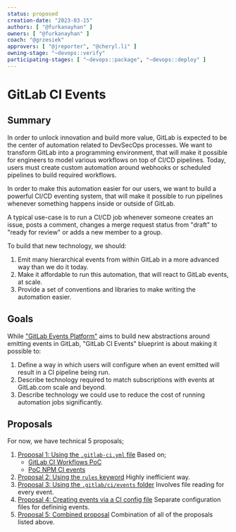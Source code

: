 ```yaml
---
status: proposed
creation-date: "2023-03-15"
authors: [ "@furkanayhan" ]
owners: [ "@furkanayhan" ]
coach: "@grzesiek"
approvers: [ "@jreporter", "@cheryl.li" ]
owning-stage: "~devops::verify"
participating-stages: [ "~devops::package", "~devops::deploy" ]
---
```


# GitLab CI Events

## Summary

In order to unlock innovation and build more value, GitLab is expected to be
the center of automation related to DevSecOps processes. We want to transform
GitLab into a programming environment, that will make it possible for engineers
to model various workflows on top of CI/CD pipelines. Today, users must create
custom automation around webhooks or scheduled pipelines to build required
workflows.

In order to make this automation easier for our users, we want to build a
powerful CI/CD eventing system, that will make it possible to run pipelines
whenever something happens inside or outside of GitLab.

A typical use-case is to run a CI/CD job whenever someone creates an issue,
posts a comment, changes a merge request status from "draft" to "ready for
review" or adds a new member to a group.

To build that new technology, we should:

1. Emit many hierarchical events from within GitLab in a more advanced way than we do it today.
1. Make it affordable to run this automation, that will react to GitLab events, at scale.
1. Provide a set of conventions and libraries to make writing the automation easier.

## Goals

While ["GitLab Events Platform"](https://gitlab.com/gitlab-org/gitlab/-/merge_requests/113700)
aims to build new abstractions around emitting events in GitLab, "GitLab CI
Events" blueprint is about making it possible to:

1. Define a way in which users will configure when an event emitted will result in a CI pipeline being run.
1. Describe technology required to match subscriptions with events at GitLab.com scale and beyond.
1. Describe technology we could use to reduce the cost of running automation jobs significantly.

## Proposals

For now, we have technical 5 proposals;

1. [Proposal 1: Using the `.gitlab-ci.yml` file](proposal-1-using-the-gitlab-ci-file.md)
    Based on;
    - [GitLab CI Workflows PoC](https://gitlab.com/gitlab-org/gitlab/-/merge_requests/91244)
    - [PoC NPM CI events](https://gitlab.com/gitlab-org/gitlab/-/merge_requests/111693)
1. [Proposal 2: Using the `rules` keyword](proposal-2-using-the-rules-keyword.md)
    Highly inefficient way.
1. [Proposal 3: Using the `.gitlab/ci/events` folder](proposal-3-using-the-gitlab-ci-events-folder.md)
    Involves file reading for every event.
1. [Proposal 4: Creating events via a CI config file](proposal-4-creating-events-via-ci-files.md)
    Separate configuration files for defininig events.
1. [Proposal 5: Combined proposal](proposal-5-combined-proposal.md)
    Combination of all of the proposals listed above.
